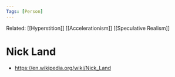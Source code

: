 ```yaml
---
Tags: [Person]
---
```

Related: [[Hyperstition]] [[Accelerationism]] [[Speculative Realism]]

# Nick Land
- https://en.wikipedia.org/wiki/Nick_Land
